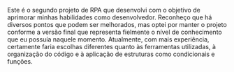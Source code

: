 Este é o segundo projeto de RPA que desenvolvi com o objetivo de aprimorar minhas habilidades como desenvolvedor. Reconheço que há diversos pontos que podem ser melhorados, mas optei por manter o projeto conforme a versão final que representa fielmente o nível de conhecimento que eu possuía naquele momento. Atualmente, com mais experiência, certamente faria escolhas diferentes quanto às ferramentas utilizadas, à organização do código e à aplicação de estruturas como condicionais e funções.
